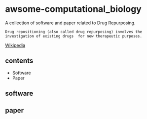 # awsome-computational_biology

A collection of software and paper related to Drug Repurposing.

```
Drug repositioning (also called drug repurposing) involves the investigation of existing drugs  for new therapeutic purposes.  
```
[Wikipedia](https://en.wikipedia.org/wiki/Drug_repositioning)

## contents

- Software
- Paper

## software

## paper
